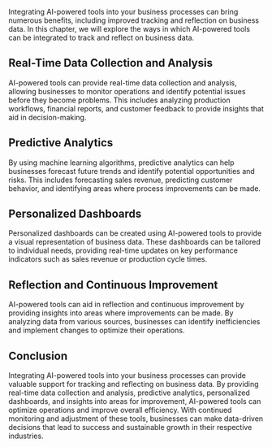 
Integrating AI-powered tools into your business processes can bring numerous benefits, including improved tracking and reflection on business data. In this chapter, we will explore the ways in which AI-powered tools can be integrated to track and reflect on business data.

Real-Time Data Collection and Analysis
--------------------------------------

AI-powered tools can provide real-time data collection and analysis, allowing businesses to monitor operations and identify potential issues before they become problems. This includes analyzing production workflows, financial reports, and customer feedback to provide insights that aid in decision-making.

Predictive Analytics
--------------------

By using machine learning algorithms, predictive analytics can help businesses forecast future trends and identify potential opportunities and risks. This includes forecasting sales revenue, predicting customer behavior, and identifying areas where process improvements can be made.

Personalized Dashboards
-----------------------

Personalized dashboards can be created using AI-powered tools to provide a visual representation of business data. These dashboards can be tailored to individual needs, providing real-time updates on key performance indicators such as sales revenue or production cycle times.

Reflection and Continuous Improvement
-------------------------------------

AI-powered tools can aid in reflection and continuous improvement by providing insights into areas where improvements can be made. By analyzing data from various sources, businesses can identify inefficiencies and implement changes to optimize their operations.

Conclusion
----------

Integrating AI-powered tools into your business processes can provide valuable support for tracking and reflecting on business data. By providing real-time data collection and analysis, predictive analytics, personalized dashboards, and insights into areas for improvement, AI-powered tools can optimize operations and improve overall efficiency. With continued monitoring and adjustment of these tools, businesses can make data-driven decisions that lead to success and sustainable growth in their respective industries.
